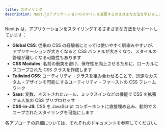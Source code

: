 ```yaml
---
title: スタイリング
description: Next.jsアプリケーションのスタイルを変更するさまざまな方法を学びましょう。
---
```


Next.js は、アプリケーションをスタイリングするさまざまな方法をサポートしています：

- **Global CSS**: 従来の CSS の経験者にとっては使いやすく馴染みやすいが、アプリケーションが大きくなると CSS バンドルが大きくなり、スタイルの管理が難しくなる可能性もあります
- **CSS Modules**: 名前の衝突を避け、保守性を向上させるために、ローカルにスコープされた CSS クラスを作成します
- **Tailwind CSS**: ユーティリティ・クラスを組み合わせることで、迅速なカスタム・デザインを可能にするユーティリティ・ファーストの CSS フレームワーク
- **Sass**: 変数、ネストされたルール、ミックスインなどの機能で CSS を拡張する人気の CSS プリプロセッサ
- **CSS-in-JS**: CSS を JavaScript コンポーネントに直接埋め込み、動的でスコープされたスタイリングを可能にします

各アプローチの詳細については、それぞれのドキュメントを参照してください。
